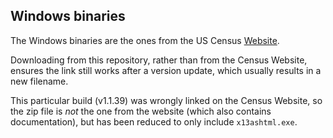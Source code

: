 ## Windows binaries

The Windows binaries are the ones from the US Census
[Website](http://www.census.gov/srd/www/x13as/x13down_pc.html).

Downloading from this repository, rather than from the Census Website, ensures
the link still works after a version update, which usually results in a new
filename.

This particular build (v1.1.39) was wrongly linked on the Census Website, so the
zip file is *not* the one from the website (which also contains documentation),
but has been reduced to only  include `x13ashtml.exe`.
